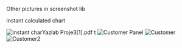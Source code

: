 Other pictures in screenshot lib

instant calculated chart



![instant char[Yazlab Proje3[1].pdf](https://github.com/user-attachments/files/18725984/Yazlab.Proje3.1.pdf)
t](https://github.com/user-attachments/assets/bf9286fc-099f-4268-a0cd-04bdbe62995c)
![Customer Panel](https://github.com/user-attachments/assets/a57ac1b6-c788-4d17-9543-d8f28b1bafa0)
![Customer](https://github.com/user-attachments/assets/c8c73528-18db-4bf2-b321-269909bbeb62)
![Customer2](https://github.com/user-attachments/assets/b89c1d3f-b83d-4aea-a09f-fced99ec90c3)

